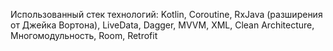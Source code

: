 Использованный стек технологий: 
  Kotlin,
  Coroutine,
  RxJava (разширения от Джейка Вортона),
  LiveData,
  Dagger,
  MVVM,
  XML,
  Clean Architecture,
  Многомодульность,
  Room,
  Retrofit
